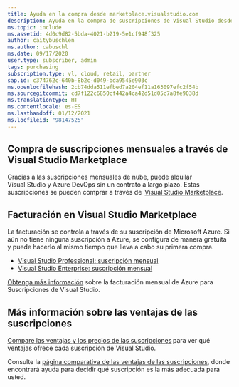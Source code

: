 ```yaml
---
title: Ayuda en la compra desde marketplace.visualstudio.com
description: Ayuda en la compra de suscripciones de Visual Studio desde marketplace.visualstudio.com
ms.topic: include
ms.assetid: 4d0c9d82-5bda-4021-b219-5e1cf948f325
author: caitybuschlen
ms.author: cabuschl
ms.date: 09/17/2020
user.type: subscriber, admin
tags: purchasing
subscription.type: vl, cloud, retail, partner
sap.id: c374762c-640b-8b2c-d049-bda9545e903c
ms.openlocfilehash: 2cb74dda511efbed7a204ef11a163097efc2f54b
ms.sourcegitcommit: cd7f122c6850cf442a4ca42d51d05c7a8fe9038d
ms.translationtype: HT
ms.contentlocale: es-ES
ms.lasthandoff: 01/12/2021
ms.locfileid: "98147525"
---
```

## <a name="purchase-monthly-subscriptions-through-visual-studio-marketplace"></a>Compra de suscripciones mensuales a través de Visual Studio Marketplace 

Gracias a las suscripciones mensuales de nube, puede alquilar Visual Studio y Azure DevOps sin un contrato a largo plazo. Estas suscripciones se pueden comprar a través de  [Visual Studio Marketplace](https://marketplace.visualstudio.com/subscriptions).  

## <a name="billing-in-the-visual-studio-marketplace"></a>Facturación en Visual Studio Marketplace 

La facturación se controla a través de su suscripción de Microsoft Azure. Si aún no tiene ninguna suscripción a Azure, se configura de manera gratuita y puede hacerlo al mismo tiempo que lleva a cabo su primera compra.  

* [Visual Studio Professional: suscripción mensual](https://marketplace.visualstudio.com/items?itemName=ms.vs-professional-monthly) 
* [Visual Studio Enterprise: suscripción mensual](https://marketplace.visualstudio.com/items?itemName=ms.vs-enterprise-monthly) 

[Obtenga más información](https://docs.microsoft.com/visualstudio/subscriptions/vscloud-billing-faq) sobre la facturación mensual de Azure para Suscripciones de Visual Studio. 

## <a name="more-information-about-subscription-benefits"></a>Más información sobre las ventajas de las suscripciones

[Compare las ventajas y los precios de las suscripciones](https://visualstudio.microsoft.com/vs/pricing/) para ver qué ventajas ofrece cada suscripción de Visual Studio. 

Consulte la [página comparativa de las ventajas de las suscripciones](https://visualstudio.microsoft.com/vs/benefits/), donde encontrará ayuda para decidir qué suscripción es la más adecuada para usted.